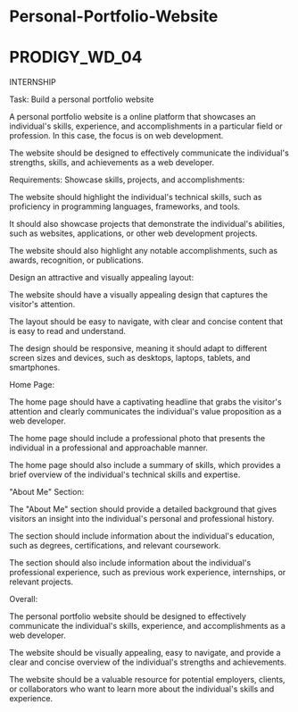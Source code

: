 # Personal-Portfolio-Website
# PRODIGY_WD_04
INTERNSHIP

Task: Build a personal portfolio website

A personal portfolio website is a online platform that showcases an individual's skills, experience, and accomplishments in a particular field or profession. In this case, the focus is on web development.

The website should be designed to effectively communicate the individual's strengths, skills, and achievements as a web developer.

Requirements:
Showcase skills, projects, and accomplishments:


The website should highlight the individual's technical skills, such as proficiency in programming languages, frameworks, and tools.

It should also showcase projects that demonstrate the individual's abilities, such as websites, applications, or other web development projects.

The website should also highlight any notable accomplishments, such as awards, recognition, or publications.

Design an attractive and visually appealing layout:

The website should have a visually appealing design that captures the visitor's attention.

The layout should be easy to navigate, with clear and concise content that is easy to read and understand.

The design should be responsive, meaning it should adapt to different screen sizes and devices, such as desktops, laptops, tablets, and smartphones.

Home Page:

The home page should have a captivating headline that grabs the visitor's attention and clearly communicates the individual's value proposition as a web developer.

The home page should include a professional photo that presents the individual in a professional and approachable manner.

The home page should also include a summary of skills, which provides a brief overview of the individual's technical skills and expertise.

"About Me" Section:

The "About Me" section should provide a detailed background that gives visitors an insight into the individual's personal and professional history.

The section should include information about the individual's education, such as degrees, certifications, and relevant coursework.

The section should also include information about the individual's professional experience, such as previous work experience, internships, or relevant projects.

Overall:

The personal portfolio website should be designed to effectively communicate the individual's skills, experience, and accomplishments as a web developer.

The website should be visually appealing, easy to navigate, and provide a clear and concise overview of the individual's strengths and achievements.

The website should be a valuable resource for potential employers, clients, or collaborators who want to learn more about the individual's skills and experience.
